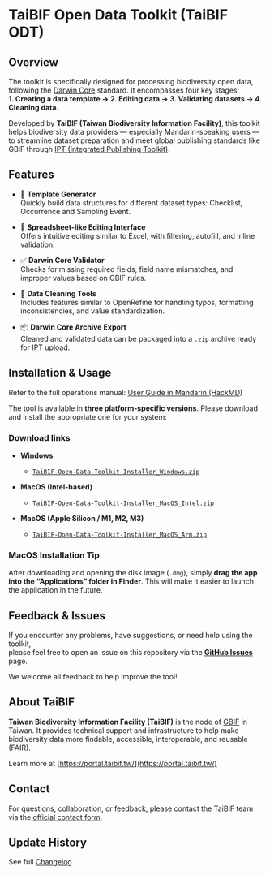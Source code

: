 # TaiBIF Open Data Toolkit (TaiBIF ODT)

## Overview

The toolkit is specifically designed for processing biodiversity open data, following the [Darwin Core](https://dwc.tdwg.org/) standard. It encompasses four key stages:  
**1. Creating a data template → 2. Editing data → 3. Validating datasets → 4. Cleaning data.**

Developed by **TaiBIF (Taiwan Biodiversity Information Facility)**, this toolkit helps biodiversity data providers — especially Mandarin-speaking users — to streamline dataset preparation and meet global publishing standards like GBIF through [IPT (Integrated Publishing Toolkit)](https://ipt.gbif.org/).

## Features

- 🧩 **Template Generator**  
  Quickly build data structures for different dataset types: Checklist, Occurrence and Sampling Event.

- 📝 **Spreadsheet-like Editing Interface**  
  Offers intuitive editing similar to Excel, with filtering, autofill, and inline validation.

- ✅ **Darwin Core Validator**  
  Checks for missing required fields, field name mismatches, and improper values based on GBIF rules.

- 🧹 **Data Cleaning Tools**  
  Includes features similar to OpenRefine for handling typos, formatting inconsistencies, and value standardization.

- 📦 **Darwin Core Archive Export**  
  Cleaned and validated data can be packaged into a `.zip` archive ready for IPT upload.

## Installation & Usage

Refer to the full operations manual: [User Guide in Mandarin (HackMD)](https://hackmd.io/D8z1rDOHTHSmB1N1Nm-tiw?both)

The tool is available in **three platform-specific versions**. Please download and install the appropriate one for your system:

### Download links

- **Windows**
  - [`TaiBIF-Open-Data-Toolkit-Installer_Windows.zip`](./TaiBIF-Open-Data-Toolkit-Installer_Windows.zip)

- **MacOS (Intel-based)**
  - [`TaiBIF-Open-Data-Toolkit-Installer_MacOS_Intel.zip`](./TaiBIF-Open-Data-Toolkit-Installer_MacOS_Intel.zip)

- **MacOS (Apple Silicon / M1, M2, M3)**
  - [`TaiBIF-Open-Data-Toolkit-Installer_MacOS_Arm.zip`](./TaiBIF-Open-Data-Toolkit-Installer_MacOS_Arm.zip)

### MacOS Installation Tip

After downloading and opening the disk image (`.dmg`), simply **drag the app into the “Applications” folder in Finder**. This will make it easier to launch the application in the future.

## Feedback & Issues

If you encounter any problems, have suggestions, or need help using the toolkit,  
please feel free to open an issue on this repository via the **[GitHub Issues](../../issues)** page.

We welcome all feedback to help improve the tool!

## About TaiBIF

**Taiwan Biodiversity Information Facility (TaiBIF)** is the node of [GBIF](https://www.gbif.org/) in Taiwan. It provides technical support and infrastructure to help make biodiversity data more findable, accessible, interoperable, and reusable (FAIR).

Learn more at [https://portal.taibif.tw/](https://portal.taibif.tw/)

## Contact

For questions, collaboration, or feedback, please contact the TaiBIF team via the [official contact form](https://portal.taibif.tw/zh-hant/contact-us).

## Update History

See full [Changelog](./CHANGELOG.md)

